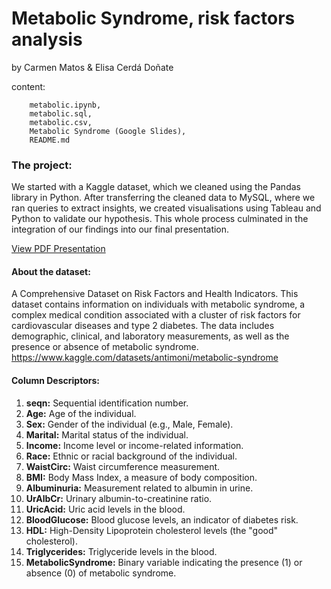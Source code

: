 # Metabolic Syndrome, risk factors analysis ###

by Carmen Matos & Elisa Cerdá Doñate

  content:    
        
        metabolic.ipynb, 
        metabolic.sql,  
        metabolic.csv,
        Metabolic Syndrome (Google Slides),
        README.md


### The project:
We started with a Kaggle dataset, which we cleaned using the Pandas library in Python. 
After transferring the cleaned data to MySQL, where we ran queries to extract insights, we created visualisations using Tableau and Python to validate our hypothesis. 
This whole process culminated in the integration of our findings into our final presentation.

[View PDF Presentation](https://github.com/calumatos/Metabolic-Syndrome/blob/main/Metabolic%20Syndrome.pdf)

#### About the dataset:
A Comprehensive Dataset on Risk Factors and Health Indicators. This dataset contains information on individuals with metabolic syndrome, a complex medical condition associated with a cluster of risk factors for cardiovascular diseases and type 2 diabetes. The data includes demographic, clinical, and laboratory measurements, as well as the presence or absence of metabolic syndrome.
https://www.kaggle.com/datasets/antimoni/metabolic-syndrome


#### Column Descriptors:

1. **seqn:** Sequential identification number.
2. **Age:** Age of the individual.
3. **Sex:** Gender of the individual (e.g., Male, Female).
4. **Marital:** Marital status of the individual.
5. **Income:** Income level or income-related information.
6. **Race:** Ethnic or racial background of the individual.
7. **WaistCirc:** Waist circumference measurement.
8. **BMI:** Body Mass Index, a measure of body composition.
9. **Albuminuria:** Measurement related to albumin in urine.
10. **UrAlbCr:** Urinary albumin-to-creatinine ratio.
11. **UricAcid:** Uric acid levels in the blood.
12. **BloodGlucose:** Blood glucose levels, an indicator of diabetes risk.
13. **HDL:** High-Density Lipoprotein cholesterol levels (the "good" cholesterol).
14. **Triglycerides:** Triglyceride levels in the blood.
15. **MetabolicSyndrome:** Binary variable indicating the presence (1) or absence (0) of metabolic syndrome.
